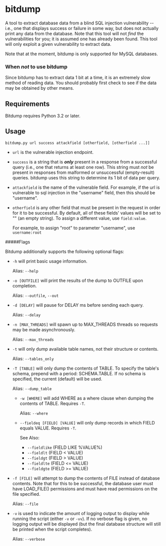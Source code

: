 # bitdump
A tool to extract database data from a blind SQL injection vulnerability -- i.e., one that displays success or failure in some way, but does not actually print any data from the database. Note that this tool will not *find* the vulnerabilities for you; it is assumed one has already been found. This tool will only exploit a given vulnerability to extract data.

Note that at the moment, bitdump is only supported for MySQL databases.

### When *not* to use bitdump
Since bitdump has to extract data 1 bit at a time, it is an extremely slow method of reading data. You should probably first check to see if the data may be obtained by other means.

## Requirements

Bitdump requires Python 3.2 or later.

## Usage

`bitdump.py url success attackfield [otherfield, [otherfield ...]]`

  * `url` is the vulnerable injection endpoint.
  * `success` is a string that is **_only_** present in a response from a successful query (i.e., one that returns at least one row). This string must *not* be present in responses from malformed or unsuccessful (empty-result) queries. bitdump uses this string to determine its 1 bit of data per query.
  * `attackfield` is the name of the vulnerable field. For example, if the url is vulnerable to sql injection in the "username" field, then this should be "username".
  * `otherfield` is any other field that must be present in the request in order for it to be successful. By default, all of these fields' values will be set to "" (an empty string). To assign a different value, use `field:value`.
      
      For example, to assign "root" to parameter "username", use `username:root`
          
#####Flags

Bitdump additionally supports the following optional flags:

  * `-h` will print basic usage information.
      
    Alias: `--help`

  * `-o [OUTFILE]` will print the results of the dump to OUTFILE upon completion.
      
    Alias: `--outfile`, `--out`

  * `-d [DELAY]` will pause for DELAY ms before sending each query.
      
    Alias: `--delay`

  * `-n [MAX_THREADS]` will spawn up to MAX_THREADS threads so requests may be made asynchronously.
  
    Alias: `--max_threads`
  
  * `-t` will only dump available table names, not their structure or contents.
      
    Alias: `--tables_only`
  
  * `-T [TABLE]` will only dump the contents of TABLE. To specify the table's schema, prepend with a period: SCHEMA.TABLE. If no schema is specified, the current (default) will be used.
      
    Alias: `--dump_table`
  
    * `-w [WHERE]` will add WHERE as a where clause when dumping the contents of TABLE. Requires `-T`.
        
      Alias: `--where`

    * `--fieldeq [FIELD] [VALUE]` will only dump records in which FIELD equals VALUE. Requires `-T`.
    
      See Also:
      * `--fieldlike` (FIELD LIKE %VALUE%)
      * `--fieldlt` (FIELD < VALUE)
      * `--fieldgt` (FIELD > VALUE)
      * `--fieldlte` (FIELD <= VALUE)
      * `--fieldgte` (FIELD >= VALUE)
      
  * `-f [FILE]` will attempt to dump the contents of FILE instead of database contents. Note that for this to be successful, the database user must have LOAD_FILE() permissions and must have read permissions on the file specified.
  
    Alias: `--file`
  
  * `-v` is used to indicate the amount of logging output to display while running the script (either `-v` or `-vv`). If no verbose flag is given, no logging output will be displayed (but the final database structure will still be printed when the script completes).
      
    Alias: `--verbose`
